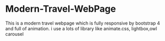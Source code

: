 # Modern-Travel-WebPage
This is a modern travel webpage which is fully responsive by bootstrap 4 and full of animation. i use a lots of library like animate.css, lightbox,owl carousel 
